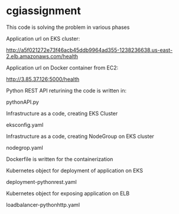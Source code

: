 # cgiassignment

This code is solving the problem in various phases

Application url on EKS cluster:

http://a5f021272e73f46acb45ddb9964ad355-1238236638.us-east-2.elb.amazonaws.com/health

Application url on Docker container from EC2:

http://3.85.37.126:5000/health



Python REST API returining the code is written in:

pythonAPI.py

Infrastructure as a code, creating EKS Cluster

eksconfig.yaml

Infrastructure as a code, creating NodeGroup on EKS cluster

nodegrop.yaml

Dockerfile is written for the containerization

Kubernetes object for deployment of application on EKS

deployment-pythonrest.yaml

Kubernetes object for exposing application on ELB

loadbalancer-pythonhttp.yaml




